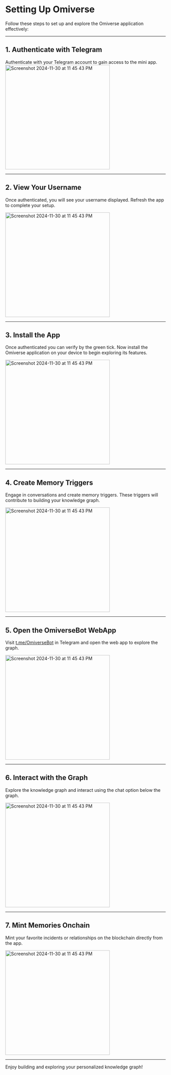 # Setting Up Omiverse

Follow these steps to set up and explore the Omiverse application effectively:

---

## 1. Authenticate with Telegram  
Authenticate with your Telegram account to gain access to the mini app.  
<img width="328" alt="Screenshot 2024-11-30 at 11 45 43 PM" src="https://github.com/user-attachments/assets/0494c1a4-459e-4884-b2da-59d4326b9d4f">


---

## 2. View Your Username  
Once authenticated, you will see your username displayed. Refresh the app to complete your setup.  

<img width="328" alt="Screenshot 2024-11-30 at 11 45 43 PM" src="https://github.com/user-attachments/assets/07cdf0a0-b1d5-49fd-a4f2-1bb855e2200e">


---

## 3. Install the App  
Once authenticated you can verify by the green tick. Now install the Omiverse application on your device to begin exploring its features.  

<img width="328" alt="Screenshot 2024-11-30 at 11 45 43 PM" src="https://github.com/user-attachments/assets/942aa249-348c-44f9-92d7-bb3d3b12e146">




---

## 4. Create Memory Triggers  
Engage in conversations and create memory triggers. These triggers will contribute to building your knowledge graph.  

<img width="328" alt="Screenshot 2024-11-30 at 11 45 43 PM" src="https://github.com/user-attachments/assets/914ccc22-969b-4f41-939f-6747dff159d9">

---

## 5. Open the OmiverseBot WebApp  
Visit [t.me/OmiverseBot](https://t.me/OmiverseBot) in Telegram and open the web app to explore the graph.  

<img width="328" alt="Screenshot 2024-11-30 at 11 45 43 PM" src="https://github.com/user-attachments/assets/fddf70b5-cef2-40a8-b143-b5f309d1b7b3">



---

## 6. Interact with the Graph  
Explore the knowledge graph and interact using the chat option below the graph.  

<img width="328" alt="Screenshot 2024-11-30 at 11 45 43 PM" src="https://github.com/user-attachments/assets/9bb80b02-54d3-4845-9cd0-3dad19d2be56">


---


## 7. Mint Memories Onchain  
Mint your favorite incidents or relationships on the blockchain directly from the app.  

<img width="328" alt="Screenshot 2024-11-30 at 11 45 43 PM" src="https://github.com/user-attachments/assets/81c8ecfb-1830-430c-bfb5-a49e96aa24fe">


---

Enjoy building and exploring your personalized knowledge graph!

